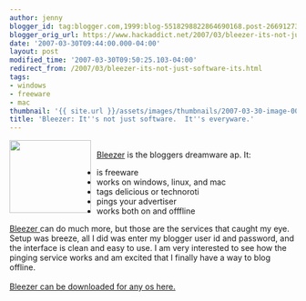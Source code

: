 ```yaml
---
author: jenny
blogger_id: tag:blogger.com,1999:blog-5518298822864690168.post-2669127323464539262
blogger_orig_url: https://www.hackaddict.net/2007/03/bleezer-its-not-just-software-its.html
date: '2007-03-30T09:44:00.000-04:00'
layout: post
modified_time: '2007-03-30T09:50:25.103-04:00'
redirect_from: /2007/03/bleezer-its-not-just-software-its.html
tags:
- windows
- freeware
- mac
thumbnail: '{{ site.url }}/assets/images/thumbnails/2007-03-30-image-0000.png'
title: 'Bleezer: It''s not just software.  It''s everyware.'
---
```


<img alt="" border="0" id="BLOGGER_PHOTO_ID_5047714298575018690" src="{{ site.url }}/assets/images/2007-03-30-image-0000.png" style="margin: 0pt 10px 10px 0pt; float: left;  width: 143px; height: 128px;"/><br/><a href="http://www.larryborsato.com/bleezer/">Bleezer</a> is the bloggers dreamware ap.  It:<br/><ul><li> is freeware<br/></li><li>works on windows, linux, and mac</li><li>tags delicious or technoroti</li><li>pings your advertiser</li><li>works both on and offfline</li></ul><a href="http://www.larryborsato.com/bleezer/">Bleezer </a>can do much more, but those are the services that caught my eye. Setup was breeze, all I did was enter my blogger user id and password, and the interface is clean and easy to use.  I am very interested to see how the pinging service works and am excited that I finally have a way to blog offline.<br/><br/><a href="http://www.larryborsato.com/bleezer/">Bleezer can be downloaded for any os here.</a>